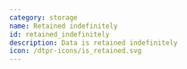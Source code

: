 ```yaml
---
category: storage
name: Retained indefinitely
id: retained_indefinitely
description: Data is retained indefinitely
icon: /dtpr-icons/is_retained.svg
---
```

